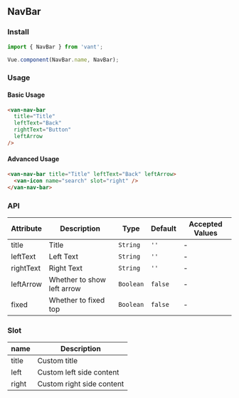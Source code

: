## NavBar

### Install
``` javascript
import { NavBar } from 'vant';

Vue.component(NavBar.name, NavBar);
```

### Usage

#### Basic Usage

```html
<van-nav-bar
  title="Title"
  leftText="Back"
  rightText="Button"
  leftArrow
/>
```

#### Advanced Usage

```html
<van-nav-bar title="Title" leftText="Back" leftArrow>
  <van-icon name="search" slot="right" />
</van-nav-bar>
```


### API
| Attribute | Description | Type | Default | Accepted Values |
|-----------|-----------|-----------|-------------|-------------|
| title | Title | `String` | `''` | - |
| leftText | Left Text | `String` | `''` | - |
| rightText | Right Text | `String` | `''` | - |
| leftArrow | Whether to show left arrow | `Boolean` | `false` | - |
| fixed | Whether to fixed top | `Boolean` | `false` | - |

### Slot

| name | Description |
|-----------|-----------|
| title | Custom title |
| left | Custom left side content |
| right | Custom right side content |